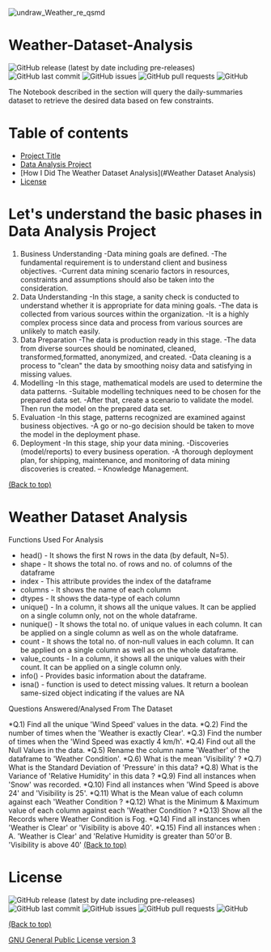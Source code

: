 <!-- Add banner here -->
![undraw_Weather_re_qsmd](https://user-images.githubusercontent.com/83410546/135469595-7be2c567-4cd0-4f46-b787-bd8f0d18f650.png)

# Weather-Dataset-Analysis

<!-- Add buttons here -->
![GitHub release (latest by date including pre-releases)](https://img.shields.io/github/v/release/ridhed/Weather-Dataset-Analysis?include_prereleases)
![GitHub last commit](https://img.shields.io/github/last-commit/ridhed/Weather-Dataset-Analysis)
![GitHub issues](https://img.shields.io/github/issues-raw/ridhed/Weather-Dataset-Analysis)
![GitHub pull requests](https://img.shields.io/github/issues-pr/ridhed/Weather-Dataset-Analysis)
![GitHub](https://img.shields.io/github/license/ridhed/Weather-Dataset-Analysis)

<!-- Described the project in brief -->
The Notebook described in the section will query the daily-summaries dataset to retrieve the desired data based on few constraints.


# Table of contents

- [Project Title](#project-title)
- [Data Analysis Project](#Let's-understand-the-basic-phases-in-Data-Analysis-Project)
- [How I Did The Weather Dataset Analysis](#Weather Dataset Analysis)
- [License](#license)

# Let's understand the basic phases in Data Analysis Project 
1. Business Understanding
 -Data mining goals are defined.
 -The fundamental requirement is to understand client and business objectives.
 -Current data mining scenario factors in resources, constraints and
assumptions should also be taken into the consideration.
2. Data Understanding
 -In this stage, a sanity check is conducted to understand whether it is appropriate for data mining goals.
 -The data is collected from various sources within the organization.
 -It is a highly complex process since data and process from various sources are unlikely to match easily.
3. Data Preparation
 -The data is production ready in this stage.
 -The data from diverse sources should be nominated, cleaned, transformed,formatted, anonymized, and created.
 -Data cleaning is a process to "clean" the data by smoothing noisy data and
satisfying in missing values.
4. Modelling
 -In this stage, mathematical models are used to determine the data patterns.
 -Suitable modelling techniques need to be chosen for the prepared data set.
 -After that, create a scenario to validate the model. Then run the model on the prepared data set.
5. Evaluation
 -In this stage, patterns recognized are examined against business objectives.
 -A go or no-go decision should be taken to move the model in the deployment phase.
6. Deployment
 -In this stage, ship your data mining.
 -Discoveries (model/reports) to every business operation.
 -A thorough deployment plan, for shipping, maintenance, and monitoring of
data mining discoveries is created. – Knowledge Management.

[(Back to top)](#table-of-contents)

# Weather Dataset Analysis

Functions Used For Analysis

* head() - It shows the first N rows in the data (by default, N=5).
* shape - It shows the total no. of rows and no. of columns of the dataframe
* index - This attribute provides the index of the dataframe
* columns - It shows the name of each column
* dtypes - It shows the data-type of each column
* unique() - In a column, it shows all the unique values. It can be applied on a single column only, not on the whole dataframe.
* nunique() - It shows the total no. of unique values in each column. It can be applied on a single column as well as on the whole dataframe.
* count - It shows the total no. of non-null values in each column. It can be applied on a single column as well as on the whole dataframe.
* value_counts - In a column, it shows all the unique values with their count. It can be applied on a single column only.
* info() - Provides basic information about the dataframe.
* isna() - function is used to detect missing values. It return a boolean same-sized object indicating if the values are NA

Questions Answered/Analysed From The Dataset

*Q.1)  Find all the unique 'Wind Speed' values in the data.
*Q.2) Find the number of times when the 'Weather is exactly Clear'.
*Q.3) Find the number of times when the 'Wind Speed was exactly 4 km/h'.
*Q.4) Find out all the Null Values in the data.
*Q.5) Rename the column name 'Weather' of the dataframe to 'Weather Condition'.
*Q.6) What is the mean 'Visibility' ?
*Q.7) What is the Standard Deviation of 'Pressure'  in this data?
*Q.8) What is the Variance of 'Relative Humidity' in this data ?
*Q.9) Find all instances when 'Snow' was recorded.
*Q.10) Find all instances when 'Wind Speed is above 24' and 'Visibility is 25'.
*Q.11) What is the Mean value of each column against each 'Weather Condition ?
*Q.12) What is the Minimum & Maximum value of each column against each 'Weather Condition ?
*Q.13) Show all the Records where Weather Condition is Fog.
*Q.14) Find all instances when 'Weather is Clear' or 'Visibility is above 40'.
*Q.15) Find all instances when :
       A. 'Weather is Clear' and 'Relative Humidity is greater than 50'or
       B. 'Visibility is above 40'
[(Back to top)](#table-of-contents)

# License

![GitHub release (latest by date including pre-releases)](https://img.shields.io/github/v/release/ridhed/Weather-Dataset-Analysis?include_prereleases)
![GitHub last commit](https://img.shields.io/github/last-commit/ridhed/Weather-Dataset-Analysis)
![GitHub issues](https://img.shields.io/github/issues-raw/ridhed/Weather-Dataset-Analysis)
![GitHub pull requests](https://img.shields.io/github/issues-pr/ridhed/Weather-Dataset-Analysis)
![GitHub](https://img.shields.io/github/license/ridhed/Weather-Dataset-Analysis)

[(Back to top)](#table-of-contents)

[GNU General Public License version 3](https://opensource.org/licenses/GPL-3.0)
